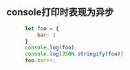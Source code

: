 
## console打印时表现为异步
```js
      let foo = {
          bar: 1
      }
      console.log(foo);
      console.log(JSON.stringify(foo))
      foo.bar++;
```